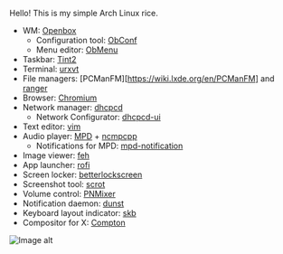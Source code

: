 Hello!
This is my simple Arch Linux rice.

* WM: [Openbox](http://openbox.org/wiki/Main_Page)
  - Configuration tool: [ObConf](http://openbox.org/wiki/ObConf:About)
  - Menu editor: [ObMenu](http://obmenu.sourceforge.net/)
* Taskbar: [Tint2](https://gitlab.com/o9000/tint2)
* Terminal: [urxvt](http://software.schmorp.de/pkg/rxvt-unicode.html)
* File managers: [PCManFM][https://wiki.lxde.org/en/PCManFM] and [ranger](https://ranger.github.io/)
* Browser: [Chromium](https://www.chromium.org/)
* Network manager: [dhcpcd](https://roy.marples.name/projects/dhcpcd)
  - Network Configurator: [dhcpcd-ui](https://roy.marples.name/projects/dhcpcd-ui)
* Text editor: [vim](https://www.vim.org/)
* Audio player: [MPD](https://www.musicpd.org/) + [ncmpcpp](https://rybczak.net/ncmpcpp/)
  - Notifications for MPD: [mpd-notification](https://github.com/eworm-de/mpd-notification)
* Image viewer: [feh](https://feh.finalrewind.org/)
* App launcher: [rofi](https://github.com/davatorium/rofi/)
* Screen locker: [betterlockscreen](https://github.com/pavanjadhaw/betterlockscreen)
* Screenshot tool: [scrot](http://freshmeat.sourceforge.net/projects/scrot)
* Volume control: [PNMixer](https://github.com/nicklan/pnmixer)
* Notification daemon: [dunst](https://dunst-project.org/)
* Keyboard layout indicator: [skb](https://plhk.ru/)
* Compositor for X: [Compton](https://github.com/chjj/compton/)

![Image alt](https://i.imgur.com/nMAT7Fy.png)
